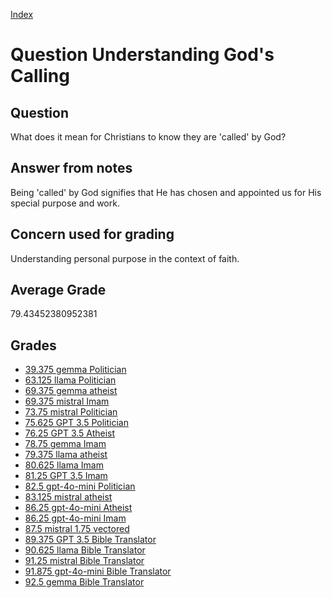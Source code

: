 
[Index](../../index.md)
# Question Understanding God's Calling
## Question
What does it mean for Christians to know they are 'called' by God?

## Answer from notes
Being 'called' by God signifies that He has chosen and appointed us for His special purpose and work.

## Concern used for grading
Understanding personal purpose in the context of faith.

## Average Grade
79.43452380952381

## Grades
 * [39.375 gemma Politician](../answers/gemma_Politician/Understanding_God_s_Calling.md)
 * [63.125 llama Politician](../answers/llama_Politician/Understanding_God_s_Calling.md)
 * [69.375 gemma atheist](../answers/gemma_atheist/Understanding_God_s_Calling.md)
 * [69.375 mistral Imam](../answers/mistral_Imam/Understanding_God_s_Calling.md)
 * [73.75 mistral Politician](../answers/mistral_Politician/Understanding_God_s_Calling.md)
 * [75.625 GPT 3.5 Politician](../answers/GPT_3.5_Politician/Understanding_God_s_Calling.md)
 * [76.25 GPT 3.5 Atheist](../answers/GPT_3.5_Atheist/Understanding_God_s_Calling.md)
 * [78.75 gemma Imam](../answers/gemma_Imam/Understanding_God_s_Calling.md)
 * [79.375 llama atheist](../answers/llama_atheist/Understanding_God_s_Calling.md)
 * [80.625 llama Imam](../answers/llama_Imam/Understanding_God_s_Calling.md)
 * [81.25 GPT 3.5 Imam](../answers/GPT_3.5_Imam/Understanding_God_s_Calling.md)
 * [82.5 gpt-4o-mini Politician](../answers/gpt-4o-mini_Politician/Understanding_God_s_Calling.md)
 * [83.125 mistral atheist](../answers/mistral_atheist/Understanding_God_s_Calling.md)
 * [86.25 gpt-4o-mini Atheist](../answers/gpt-4o-mini_Atheist/Understanding_God_s_Calling.md)
 * [86.25 gpt-4o-mini Imam](../answers/gpt-4o-mini_Imam/Understanding_God_s_Calling.md)
 * [87.5 mistral 1.75 vectored](../answers/mistral_1.75_vectored/Understanding_God_s_Calling.md)
 * [89.375 GPT 3.5 Bible Translator](../answers/GPT_3.5_Bible_Translator/Understanding_God_s_Calling.md)
 * [90.625 llama Bible Translator](../answers/llama_Bible_Translator/Understanding_God_s_Calling.md)
 * [91.25 mistral Bible Translator](../answers/mistral_Bible_Translator/Understanding_God_s_Calling.md)
 * [91.875 gpt-4o-mini Bible Translator](../answers/gpt-4o-mini_Bible_Translator/Understanding_God_s_Calling.md)
 * [92.5 gemma Bible Translator](../answers/gemma_Bible_Translator/Understanding_God_s_Calling.md)
